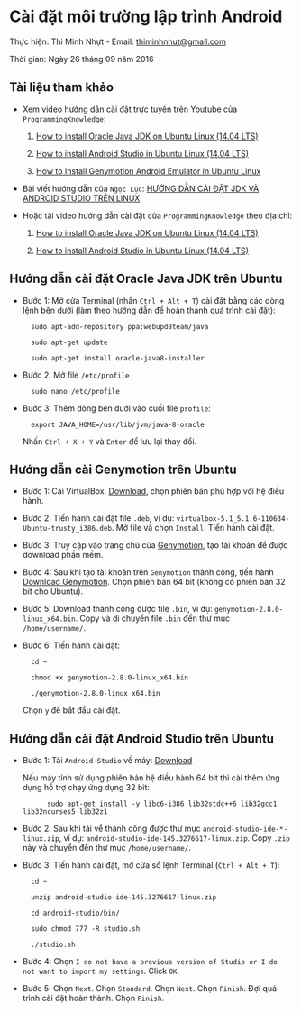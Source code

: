 # Cài đặt môi trường lập trình Android

Thực hiện: Thi Minh Nhựt - Email: thiminhnhut@gmail.com

Thời gian: Ngày 26 tháng 09 năm 2016

## Tài liệu tham khảo

* Xem video hướng dẫn cài đặt trực tuyến trên Youtube của `ProgrammingKnowledge`:

	1. [How to install Oracle Java JDK on Ubuntu Linux (14.04 LTS)](https://www.youtube.com/watch?v=VrOhA-I3aFs&feature=youtu.be)

	2. [How to install Android Studio in Ubuntu Linux (14.04 LTS)](https://www.youtube.com/watch?v=axtVId9ASmY)
	
	3. [How to Install Genymotion Android Emulator in Ubuntu Linux](https://www.youtube.com/watch?v=k3MSTD9SLy4)
	
* Bài viết hướng dẫn của `Ngọc Lục`: [HƯỚNG DẪN CÀI ĐẶT JDK VÀ ANDROID STUDIO TRÊN LINUX](http://lucngoc.com/hoc-tap/huong-dan-cai-dat-jdk-va-android-studio-tren-linux/)
	
* Hoặc tải video hướng dẫn cài đặt của `ProgrammingKnowledge` theo địa chỉ:

	1. [How to install Oracle Java JDK on Ubuntu Linux (14.04 LTS)](https://drive.google.com/file/d/0BwKQkbSEXWHFekRfU3J0SThzdmM/view?usp=sharing)

	2. [How to install Android Studio in Ubuntu Linux (14.04 LTS)](https://drive.google.com/file/d/0BwKQkbSEXWHFR1JBSW15dXNpZ2M/view?usp=sharing)

## Hướng dẫn cài đặt Oracle Java JDK trên Ubuntu

* Bước 1: Mở cửa Terminal (nhấn `Ctrl + Alt + T`) cài đặt bằng các dòng lệnh bên dưới 
(làm theo hướng dẫn để hoàn thành quá trình cài đặt):

		sudo apt-add-repository ppa:webupd8team/java
		
		sudo apt-get update

		sudo apt-get install oracle-java8-installer
		
* Bước 2: Mở file `/etc/profile`

		sudo nano /etc/profile
		
* Bước 3: Thêm dòng bên dưới vào cuối file `profile`:

		export JAVA_HOME=/usr/lib/jvm/java-8-oracle
		
	Nhấn `Ctrl + X + Y` và `Enter` để lưu lại thay đổi.
	
	
## Hướng dẫn cài Genymotion trên Ubuntu

* Bước 1: Cài VirtualBox, [Download](https://www.virtualbox.org/wiki/Linux_Downloads), chọn phiên bản phù hợp với hệ điều hành.

* Bước 2: Tiến hành cài đặt file `.deb`, ví dụ: `virtualbox-5.1_5.1.6-110634-Ubuntu-trusty_i386.deb`. 
Mở file và chọn `Install`. Tiến hành cài đặt.

* Bước 3: Truy cập vào trang chủ của [Genymotion](https://www.genymotion.com/), tạo tài khoản để được download phần mềm.

* Bước 4: Sau khi tạo tài khoản trên `Genymotion` thành công, tiến hành [Download Genymotion](https://www.genymotion.com/download/). 
Chọn phiên bản 64 bit (không có phiên bản 32 bit cho Ubuntu). 

* Bước 5: Download thành công được file `.bin`, ví dụ: `genymotion-2.8.0-linux_x64.bin`. Copy và di chuyển file `.bin` 
đến thư mục `/home/username/`.

* Bước 6: Tiến hành cài đặt:

		cd ~
		
		chmod +x genymotion-2.8.0-linux_x64.bin
		
		./genymotion-2.8.0-linux_x64.bin
		
	Chọn `y` để bắt đầu cài đặt.

## Hướng dẫn cài đặt Android Studio trên Ubuntu

* Bước 1: Tải `Android-Studio` về máy: [Download](https://developer.android.com/studio/index.htm)

	Nếu máy tính sử dụng phiên bản hệ điều hành 64 bit thì cài thêm ứng dụng hỗ trợ chạy ứng dụng 32 bit:
	
			sudo apt-get install -y libc6-i386 lib32stdc++6 lib32gcc1 lib32ncurses5 lib32z1
			
* Bước 2: Sau khi tải về thành công được thư mục `android-studio-ide-*-linux.zip`, 
ví dụ: `android-studio-ide-145.3276617-linux.zip`. Copy `.zip` này và chuyển đến thư mục `/home/username/`.

* Bước 3: Tiến hành cài đặt, mở cửa sổ lệnh Terminal (`Ctrl + Alt + T`):

		cd ~
		
		unzip android-studio-ide-145.3276617-linux.zip
		
		cd android-studio/bin/
		
		sudo chmod 777 -R studio.sh
		
		./studio.sh
		
* Bước 4: Chọn `I do not have a previous version of Studio or I do not want to import my settings`. Click `OK`.

* Bước 5: Chọn `Next`. Chọn `Standard`. Chọn `Next`. Chọn `Finish`. Đợi quá trình cài đặt hoàn thành. Chọn `Finish`.
